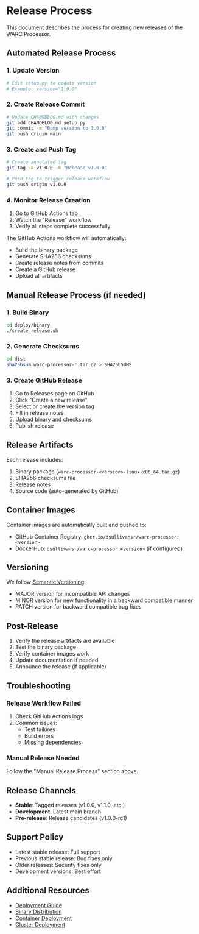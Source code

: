 # Release Process

This document describes the process for creating new releases of the WARC Processor.

## Automated Release Process

### 1. Update Version
```bash
# Edit setup.py to update version
# Example: version="1.0.0"
```

### 2. Create Release Commit
```bash
# Update CHANGELOG.md with changes
git add CHANGELOG.md setup.py
git commit -m "Bump version to 1.0.0"
git push origin main
```

### 3. Create and Push Tag
```bash
# Create annotated tag
git tag -a v1.0.0 -m "Release v1.0.0"

# Push tag to trigger release workflow
git push origin v1.0.0
```

### 4. Monitor Release Creation
1. Go to GitHub Actions tab
2. Watch the "Release" workflow
3. Verify all steps complete successfully

The GitHub Actions workflow will automatically:
- Build the binary package
- Generate SHA256 checksums
- Create release notes from commits
- Create a GitHub release
- Upload all artifacts

## Manual Release Process (if needed)

### 1. Build Binary
```bash
cd deploy/binary
./create_release.sh
```

### 2. Generate Checksums
```bash
cd dist
sha256sum warc-processor-*.tar.gz > SHA256SUMS
```

### 3. Create GitHub Release
1. Go to Releases page on GitHub
2. Click "Create a new release"
3. Select or create the version tag
4. Fill in release notes
5. Upload binary and checksums
6. Publish release

## Release Artifacts

Each release includes:
1. Binary package (`warc-processor-<version>-linux-x86_64.tar.gz`)
2. SHA256 checksums file
3. Release notes
4. Source code (auto-generated by GitHub)

## Container Images

Container images are automatically built and pushed to:
- GitHub Container Registry: `ghcr.io/dsullivansr/warc-processor:<version>`
- DockerHub: `dsullivansr/warc-processor:<version>` (if configured)

## Versioning

We follow [Semantic Versioning](https://semver.org/):
- MAJOR version for incompatible API changes
- MINOR version for new functionality in a backward compatible manner
- PATCH version for backward compatible bug fixes

## Post-Release

1. Verify the release artifacts are available
2. Test the binary package
3. Verify container images work
4. Update documentation if needed
5. Announce the release (if applicable)

## Troubleshooting

### Release Workflow Failed
1. Check GitHub Actions logs
2. Common issues:
   - Test failures
   - Build errors
   - Missing dependencies

### Manual Release Needed
Follow the "Manual Release Process" section above.

## Release Channels

- **Stable**: Tagged releases (v1.0.0, v1.1.0, etc.)
- **Development**: Latest main branch
- **Pre-release**: Release candidates (v1.0.0-rc1)

## Support Policy

- Latest stable release: Full support
- Previous stable release: Bug fixes only
- Older releases: Security fixes only
- Development versions: Best effort

## Additional Resources

- [Deployment Guide](README.md)
- [Binary Distribution](binary/README.md)
- [Container Deployment](containers/README.md)
- [Cluster Deployment](cluster/README.md)
